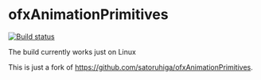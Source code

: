 # ofxAnimationPrimitives
[![Build status](https://travis-ci.org/edap/ofxAnimationPrimitives.svg?branch=master)](https://travis-ci.org/edap/ofxAnimationPrimitives)

The build currently works just on Linux


This is just a fork of https://github.com/satoruhiga/ofxAnimationPrimitives.
